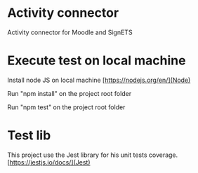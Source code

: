 # Activity connector
Activity connector for Moodle and SignETS

# Execute test on local machine
Install node JS on local machine [https://nodejs.org/en/](Node)

Run "npm install" on the project root folder

Run "npm test" on the project root folder

# Test lib
This project use the Jest library for his unit tests coverage. [https://jestjs.io/docs/](Jest)